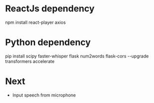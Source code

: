 # ReactJs dependency
npm install react-player axios

# Python dependency
pip install scipy faster-whisper flask num2words flask-cors --upgrade transformers accelerate

# Next
- Input speech from microphone

# 